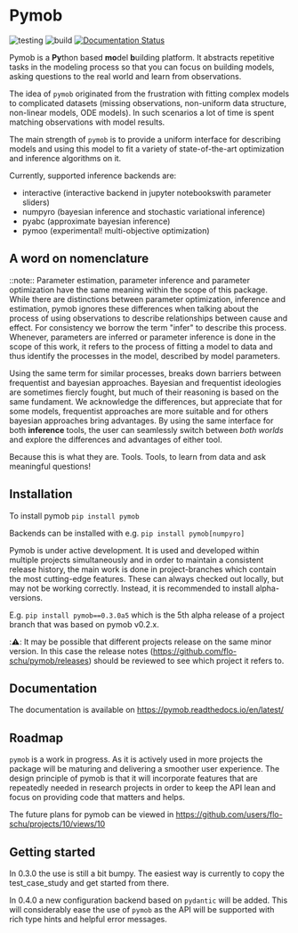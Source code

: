 # Pymob

![testing](https://github.com/flo-schu/pymob/actions/workflows/python-test.yml/badge.svg)
![build](https://github.com/flo-schu/pymob/actions/workflows/python-build.yml/badge.svg)
[![Documentation Status](https://readthedocs.org/projects/pymob/badge/?version=latest)](https://pymob.readthedocs.io/en/latest/?badge=latest)

Pymob is a **Py**thon based **mo**del **b**uilding platform. It abstracts repetitive
tasks in the modeling process so that you can focus on building models, asking questions to the real world and learn from observations.

The idea of `pymob` originated from the frustration with fitting complex models to complicated datasets (missing observations, non-uniform data structure, non-linear models, ODE models). In such scenarios a lot of time is spent matching observations with model results.

The main strength of `pymob` is to provide a uniform interface for describing models and using this model to fit a variety of state-of-the-art optimization and inference algorithms on it.

Currently, supported inference backends are:
- interactive (interactive backend in jupyter notebookswith parameter sliders)
- numpyro (bayesian inference and stochastic variational inference)
- pyabc (approximate bayesian inference)
- pymoo (experimental! multi-objective optimization)

## A word on nomenclature

::note:: Parameter estimation, parameter inference and parameter optimization have the same meaning within the scope of this package. While there are distinctions between parameter optimization, inference and estimation, pymob ignores these differences when talking about the process of using observations to describe relationships between cause and effect. For consistency we borrow the term "infer" to describe this process. Whenever, parameters are inferred or parameter inference is done in the scope of this work, it refers to the process of fitting a model to data and thus identify the processes in the model, described by model parameters. 

Using the same term for similar processes, breaks down barriers between frequentist and bayesian approaches. Bayesian and frequentist ideologies are sometimes fiercly fought, but much of their reasoning is based on the same fundament. We acknowledge the differences, but appreciate that for some models, frequentist approaches are more suitable and for others bayesian approaches bring advantages. By using the same interface for both **inference** tools, the user can seamlessly switch between *both worlds* and explore the differences and advantages of either tool.

Because this is what they are. Tools. Tools, to learn from data and ask meaningful questions!

## Installation

To install pymob `pip install pymob`

Backends can be installed with e.g. `pip install pymob[numpyro]`

Pymob is under active development. It is used and developed within multiple projects simultaneously and in order to maintain a consistent release history, the main work is done in project-branches which contain the most cutting-edge features. These can always checked out locally, but may not be working correctly. Instead, it is recommended to install alpha-versions. 

E.g. `pip install pymob==0.3.0a5` which is the 5th alpha release of a project branch that was based on pymob v0.2.x.

::warning:: It may be possible that different projects release on the same minor version. In this case the release notes (https://github.com/flo-schu/pymob/releases) should be reviewed to see which project it refers to.


## Documentation

The documentation is available on https://pymob.readthedocs.io/en/latest/


## Roadmap

`pymob` is a work in progress. As it is actively used in more projects the package will be maturing and delivering a smoother user experience. The design principle of pymob is that it will incorporate features that are repeatedly needed in research projects in order to keep the API lean and focus on providing code that matters and helps.

The future plans for pymob can be viewed in https://github.com/users/flo-schu/projects/10/views/10

## Getting started

In 0.3.0 the use is still a bit bumpy. The easiest way is currently to copy the test_case_study and get started from there.

In 0.4.0 a new configuration backend based on `pydantic` will be added. This will considerably ease the use of `pymob` as the API will be supported with rich type hints and helpful error messages.